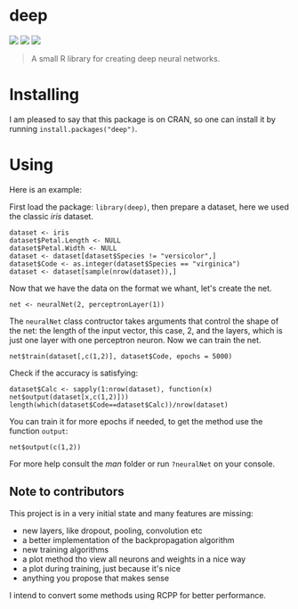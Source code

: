 # deep

[![](http://www.r-pkg.org/badges/version/deep)](https://cran.r-project.org/web/packages/deep/index.html)
[![](http://cranlogs.r-pkg.org/badges/grand-total/deep)](https://cran.r-project.org/web/packages/deep/index.html)
![](https://travis-ci.org/blmayer/deep.svg?branch=master)

> A small R library for creating deep neural networks.


# Installing

I am pleased to say that this package is on CRAN, so one can install it
by running `install.packages("deep")`.


# Using

Here is an example:

First load the package: `library(deep)`, then prepare a dataset, here we
used the classic *iris* dataset.

```
dataset <- iris
dataset$Petal.Length <- NULL
dataset$Petal.Width <- NULL
dataset <- dataset[dataset$Species != "versicolor",]
dataset$Code <- as.integer(dataset$Species == "virginica")
dataset <- dataset[sample(nrow(dataset)),]
```

Now that we have the data on the format we whant, let's create the net.

```
net <- neuralNet(2, perceptronLayer(1))
```

The `neuralNet` class contructor takes arguments that control the shape
of the net: the length of the input vector, this case, 2,
and the layers, which is just one layer with one perceptron neuron. Now
we can train the net.

```
net$train(dataset[,c(1,2)], dataset$Code, epochs = 5000)
```

Check if the accuracy is satisfying:

```
dataset$Calc <- sapply(1:nrow(dataset), function(x) net$output(dataset[x,c(1,2)]))
length(which(dataset$Code==dataset$Calc))/nrow(dataset)
```

You can train it for more epochs if needed, to get the method use the
function `output`:

```
net$output(c(1,2))
```

For more help consult the *man* folder or run `?neuralNet` on your console.


## Note to contributors

This project is in a very initial state and many features are missing:

- new layers, like dropout, pooling, convolution etc
- a better implementation of the backpropagation algorithm
- new training algorithms
- a plot method tho view all neurons and weights in a nice way
- a plot during training, just because it's nice
- anything you propose that makes sense

I intend to convert some methods using RCPP for better performance.
